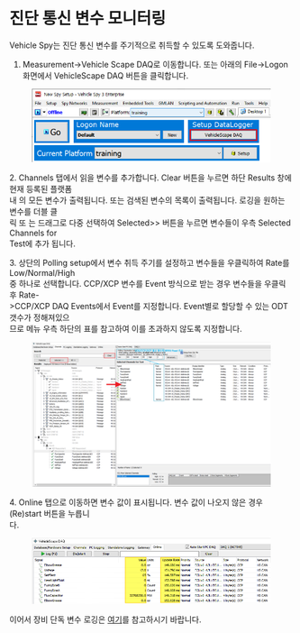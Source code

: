 # 진단 통신 변수 모니터링

Vehicle Spy는 진단 통신 변수를 주기적으로 취득할 수 있도록 도와줍니다.

1. Measurement->Vehicle Scape DAQ로 이동합니다. 또는 아래의 File->Logon 화면에서 VehicleScape DAQ 버튼을 클릭합니다.

<figure><img src="../.gitbook/assets/Logon-VehicleScapeDAQ.png" alt=""><figcaption></figcaption></figure>

&#x20;2\. Channels 탭에서 읽을 변수를 추가합니다. Clear 버튼을 누르면 하단 Results 창에 현재 등록된 플랫폼\
&#x20;    내 의 모든 변수가 출력됩니다. 또는 검색된 변수의 목록이 출력됩니다. 로깅을 원하는 변수를 더블 클\
&#x20;    릭 또 는 드래그로 다중 선택하여 Selected>> 버튼을 누르면 변수들이 우측 Selected Channels for\
&#x20;    Test에 추가 됩니다.

&#x20;3\. 상단의 Polling setup에서 변수 취득 주기를 설정하고 변수들을 우클릭하여 Rate를 Low/Normal/High\
&#x20;    중 하나로 선택합니다. CCP/XCP 변수를 Event 방식으로 받는 경우 변수들을 우클릭 후 Rate-\
&#x20;    \>CCP/XCP DAQ Events에서 Event를 지정합니다. Event별로 할당할 수 있는 ODT 갯수가 정해져있으\
&#x20;    므로 메뉴 우측 하단의 표를 참고하여 이를 초과하지 않도록 지정합니다.

<figure><img src="../.gitbook/assets/2022-01-07-14-43-25.png" alt=""><figcaption></figcaption></figure>

&#x20; 4\. Online 탭으로 이동하면 변수 값이 표시됩니다. 변수 값이 나오지 않은 경우 (Re)start 버튼을 누릅니\
&#x20;     다.

<figure><img src="../.gitbook/assets/2022-01-07-15-08-21.png" alt=""><figcaption></figcaption></figure>

이어서 장비 단독 변수 로깅은 [여기](../데이터-로깅/장비-단독으로-메세지-저장법.md)를 참고하시기 바랍니다.
